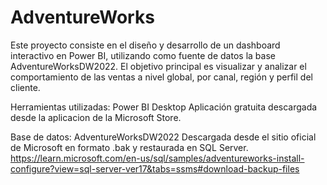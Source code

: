 # AdventureWorks
Este proyecto consiste en el diseño y desarrollo de un dashboard interactivo en Power BI, utilizando como fuente de datos la base AdventureWorksDW2022. El objetivo principal es visualizar y analizar el comportamiento de las ventas a nivel global, por canal, región y perfil del cliente.

Herramientas utilizadas:
Power BI Desktop
Aplicación gratuita descargada desde la aplicacion de la Microsoft Store.

Base de datos: AdventureWorksDW2022
Descargada desde el sitio oficial de Microsoft en formato .bak y restaurada en SQL Server.
https://learn.microsoft.com/en-us/sql/samples/adventureworks-install-configure?view=sql-server-ver17&tabs=ssms#download-backup-files
